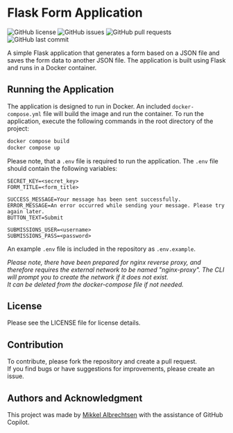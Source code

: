 # Flask Form Application

![GitHub license](https://img.shields.io/github/license/the0mikkel/flask-form) ![GitHub issues](https://img.shields.io/github/issues/the0mikkel/flask-form) ![GitHub pull requests](https://img.shields.io/github/issues-pr/the0mikkel/flask-form) ![GitHub last commit](https://img.shields.io/github/last-commit/the0mikkel/flask-form)

A simple Flask application that generates a form based on a JSON file and saves the form data to another JSON file. The application is built using Flask and runs in a Docker container.

## Running the Application

The application is designed to run in Docker. An included `docker-compose.yml` file will build the image and run the container. To run the application, execute the following commands in the root directory of the project:


```bash
docker compose build
docker compose up
```

Please note, that a `.env` file is required to run the application. The `.env` file should contain the following variables:

```.env
SECRET_KEY=<secret_key>
FORM_TITLE=<form_title>

SUCCESS_MESSAGE=Your message has been sent successfully.
ERROR_MESSAGE=An error occurred while sending your message. Please try again later.
BUTTON_TEXT=Submit

SUBMISSIONS_USER=<username>
SUBMISSIONS_PASS=<password>
```

An example `.env` file is included in the repository as `.env.example`.

*Please note, there have been prepared for nginx reverse proxy, and therefore requires the external network to be named "nginx-proxy". The CLI will prompt you to create the network if it does not exist.*  
*It can be deleted from the docker-compose file if not needed.*

## License

Please see the LICENSE file for license details.

## Contribution

To contribute, please fork the repository and create a pull request.  
If you find bugs or have suggestions for improvements, please create an issue.

## Authors and Acknowledgment

This project was made by [Mikkel Albrechtsen](https://github.com/the0mikkel) with the assistance of GitHub Copilot.